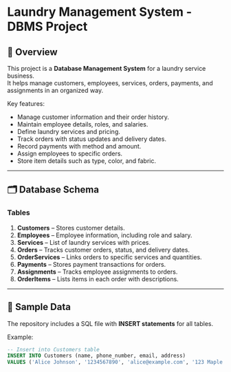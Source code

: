 # Laundry Management System - DBMS Project

## 📌 Overview
This project is a **Database Management System** for a laundry service business.  
It helps manage customers, employees, services, orders, payments, and assignments in an organized way.

Key features:
- Manage customer information and their order history.
- Maintain employee details, roles, and salaries.
- Define laundry services and pricing.
- Track orders with status updates and delivery dates.
- Record payments with method and amount.
- Assign employees to specific orders.
- Store item details such as type, color, and fabric.

---

## 🗂 Database Schema

### Tables
1. **Customers** – Stores customer details.
2. **Employees** – Employee information, including role and salary.
3. **Services** – List of laundry services with prices.
4. **Orders** – Tracks customer orders, status, and delivery dates.
5. **OrderServices** – Links orders to specific services and quantities.
6. **Payments** – Stores payment transactions for orders.
7. **Assignments** – Tracks employee assignments to orders.
8. **OrderItems** – Lists items in each order with descriptions.

---

## 📄 Sample Data
The repository includes a SQL file with **INSERT statements** for all tables.

Example:
```sql
-- Insert into Customers table
INSERT INTO Customers (name, phone_number, email, address)
VALUES ('Alice Johnson', '1234567890', 'alice@example.com', '123 Maple Street');
